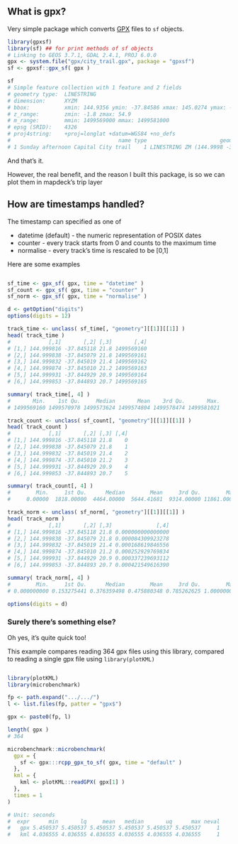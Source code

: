 
## What is gpx?

Very simple package which converts
[GPX](https://www.topografix.com/GPX/1/1/) files to `sf` objects.

``` r
library(gpxsf)
library(sf) ## for print methods of sf objects
# Linking to GEOS 3.7.1, GDAL 2.4.1, PROJ 6.0.0
gpx <- system.file("gpx/city_trail.gpx", package = "gpxsf")
sf <- gpxsf::gpx_sf( gpx )

sf
# Simple feature collection with 1 feature and 2 fields
# geometry type:  LINESTRING
# dimension:      XYZM
# bbox:           xmin: 144.9356 ymin: -37.84586 xmax: 145.0274 ymax: -37.77897
# z_range:        zmin: -1.8 zmax: 54.9
# m_range:        mmin: 1499569000 mmax: 1499581000
# epsg (SRID):    4326
# proj4string:    +proj=longlat +datum=WGS84 +no_defs
#                                  name type                       geometry
# 1 Sunday afternoon Capital City trail    1 LINESTRING ZM (144.9998 -37...
```

And that’s it.

However, the real benefit, and the reason I built this package, is so we
can plot them in mapdeck’s trip layer

## How are timestamps handled?

The timestamp can specified as one of

  - datetime (default) - the numeric representation of POSIX dates
  - counter - every track starts from 0 and counts to the maximum time
  - normalise - every track’s time is rescaled to be \[0,1\]

Here are some examples

``` r

sf_time <- gpx_sf( gpx, time = "datetime" )
sf_count <- gpx_sf( gpx, time = "counter" )
sf_norm <- gpx_sf( gpx, time = "normalise" )

d <- getOption("digits")
options(digits = 12)

track_time <- unclass( sf_time[, "geometry"][[1]][[1]] )
head( track_time )
#            [,1]       [,2] [,3]       [,4]
# [1,] 144.999816 -37.845118 21.8 1499569160
# [2,] 144.999838 -37.845079 21.8 1499569161
# [3,] 144.999832 -37.845019 21.4 1499569162
# [4,] 144.999874 -37.845010 21.2 1499569163
# [5,] 144.999931 -37.844929 20.9 1499569164
# [6,] 144.999853 -37.844893 20.7 1499569165

summary( track_time[, 4] )
#       Min.    1st Qu.     Median       Mean    3rd Qu.       Max. 
# 1499569160 1499570978 1499573624 1499574804 1499578474 1499581021

track_count <- unclass( sf_count[, "geometry"][[1]][[1]] )
head( track_count )
#            [,1]       [,2] [,3] [,4]
# [1,] 144.999816 -37.845118 21.8    0
# [2,] 144.999838 -37.845079 21.8    1
# [3,] 144.999832 -37.845019 21.4    2
# [4,] 144.999874 -37.845010 21.2    3
# [5,] 144.999931 -37.844929 20.9    4
# [6,] 144.999853 -37.844893 20.7    5

summary( track_count[, 4] )
#        Min.     1st Qu.      Median        Mean     3rd Qu.        Max. 
#     0.00000  1818.00000  4464.00000  5644.41681  9314.00000 11861.00000

track_norm <- unclass( sf_norm[, "geometry"][[1]][[1]] )
head( track_norm )
#            [,1]       [,2] [,3]              [,4]
# [1,] 144.999816 -37.845118 21.8 0.000000000000000
# [2,] 144.999838 -37.845079 21.8 0.000084309923278
# [3,] 144.999832 -37.845019 21.4 0.000168619846556
# [4,] 144.999874 -37.845010 21.2 0.000252929769834
# [5,] 144.999931 -37.844929 20.9 0.000337239693112
# [6,] 144.999853 -37.844893 20.7 0.000421549616390

summary( track_norm[, 4] )
#        Min.     1st Qu.      Median        Mean     3rd Qu.        Max. 
# 0.000000000 0.153275441 0.376359498 0.475880348 0.785262625 1.000000000

options(digits = d)
```

### Surely there’s something else?

Oh yes, it’s quite quick too\!

This example compares reading 364 gpx files using this library, compared
to reading a single gpx file using `library(plotKML)`

``` r

library(plotKML)
library(microbenchmark)

fp <- path.expand(".../.../")
l <- list.files(fp, patter = "gpx$")

gpx <- paste0(fp, l)

length( gpx )
# 364

microbenchmark::microbenchmark(
  gpx = {
    sf <- gpx:::rcpp_gpx_to_sf( gpx, time = "default" )
  },
  kml = {
    kml <- plotKML::readGPX( gpx[1] )
  },
  times = 1
)

# Unit: seconds
#  expr      min       lq     mean   median       uq      max neval
#   gpx 5.450537 5.450537 5.450537 5.450537 5.450537 5.450537     1
#   kml 4.036555 4.036555 4.036555 4.036555 4.036555 4.036555     1
```
